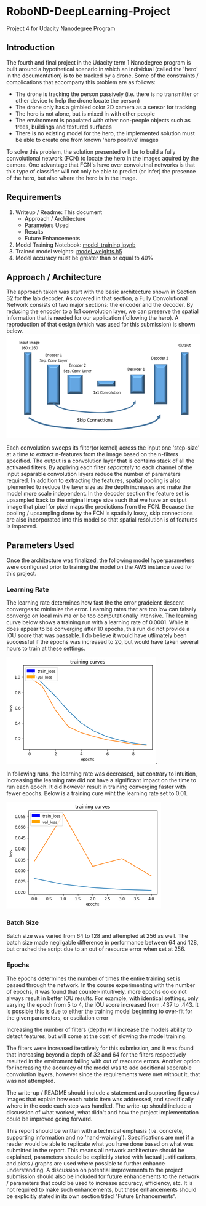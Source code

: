 # RoboND-DeepLearning-Project
Project 4 for Udacity Nanodegree Program

## Introduction
The fourth and final project in the Udacity term 1 Nanodegree program is built around a hypothetical scenario in which an individual (called the 'hero' in the documentation)  is to be tracked by a drone. Some of the constraints / complications that accompany this problem are as follows:
 
 - The drone is tracking the person passively (i.e. there is no transmitter or other device to help the drone locate the person)
 - The drone only has a gimbled color 2D camera as a sensor for tracking
 - The hero is not alone, but is mixed in with other people
 - The environment is populated with other non-people objects such as trees, buildings and textured surfaces
 - There is no existing model for the hero, the implemented solution must be able to create one from known 'hero positive' images 

To solve this problem, the solution presented will be to build a fully convolutional network (FCN) to locate the hero in the images aquired by the camera. One advantage that FCN's have over convolutnal networks is that this type of classifier will not only be able to predict (or infer) the presence of the hero, but also where the hero is in the image.

## Requirements
 1. Writeup / Readme: This document
    - Approach / Architecture
    - Parameters Used
    - Results
    - Future Enhancements
 2. Model Training Notebook: [model_training.ipynb](model_training.ipynb)
 3. Trained model weights: [model_weights.h5](model_weights.h5)
 4. Model accuracy must be greater than or equal to 40%
 
 
## Approach / Architecture
The approach taken was start with the basic architecture shown in Section 32 for the lab decoder. As covered in that section, a Fully Convolutional Network consists of two major sections: the encoder and the decoder. By reducing the encoder to a 1x1 convolution layer, we can preserve the spatial information that is needed for our application (following the hero). A reproduction of that design (which was used for this submission) is shown below.
![FCN](FCN.png)

Each convolution sweeps its filter(or kernel) across the input one 'step-size' at a time to extract n-features from the image based on the n-filters specified. The output is a convolution layer that is contains stack of all the activated filters. By applying each filter *separately* to each channel of the input separable convolution layers reduce the number of parameters required. In addition to extracting the features, spatial pooling is also iplemented to reduce the layer size as the depth increases and make the model more scale independent. 
In the decoder section the feature set is upsampled back to the original image size such that we have an output image that pixel for pixel maps the predictions from the FCN. Because the pooling / upsampling done by the FCN is spatially lossy, skip connections are also incorporated into this model so that spatial resolution is of features is improved. 

## Parameters Used
Once the architecture was finalized, the following model hyperparameters were configured prior to training the model on the AWS instance used for this project.

### Learning Rate
The learning rate determines how fast the the error gradeient descent converges to minimize the error. Learning rates that are too low can falsely converge on local minima or be too computationally intensive. The learning curve below shows a training run with a learning rate of 0.0001. While it does appear to be converging after 10 epochs, this run did not provide a IOU score that was passable. I do believe it would have utlimately been successful if the epochs was increased to 20, but would have taken several hours to train at these settings.

 ![Low Learning Rate](TrainingCurveLowLearningRate.png).
 
 In following runs, the learning rate was decreased, but contrary to intuition, increasing the learning rate did not have a significant impact on the time to run each epoch. It did however result in training converging faster with fewer epochs. Below is a training cure wiht the learning rate set to 0.01.
 
 ![High Learning Rate](TrainingCurveHighLearningRate.png)
 
 ### Batch Size
 Batch size was varied from 64 to 128 and attempted at 256 as well. The batch size made negligable difference in performance between 64 and 128, but crashed the script due to an out of resource error when set at 256.
 
 ### Epochs
 The epochs determines the number of times the entire training set is passed through the network. In the course experimenting with the number of epochs, it was found that counter-intuitively, more epochs do do not always result in better IOU results. For example, with identical settings, only varying the epoch from 5 to 4, the IOU score increased from .437 to .443. It is possible this is due to either the training model beginning to over-fit for the given parameters, or oscilation error 
 
 
  Increasing the number of filters (depth) will increase the models ability to detect features, but will come at the cost of slowing the model training.
 

The filters were increased iteratively for this submission, and it was found that increasing beyond a depth of 32 and 64 for the filters respectively resulted in the enviroment failing with out of resource errors. Another option for increasing the accuracy of the model was to add additional seperable convolution layers, however since the requirements were met without it, that was not attempted. 

The write-up / README should include a statement and supporting figures / images that explain how each rubric item was addressed, and specifically where in the code each step was handled. The write-up should include a discussion of what worked, what didn't and how the project implementation could be improved going forward.

This report should be written with a technical emphasis (i.e. concrete, supporting information and no 'hand-waiving'). Specifications are met if a reader would be able to replicate what you have done based on what was submitted in the report. This means all network architecture should be explained, parameters should be explicitly stated with factual justifications, and plots / graphs are used where possible to further enhance understanding. A discussion on potential improvements to the project submission should also be included for future enhancements to the network / parameters that could be used to increase accuracy, efficiency, etc. It is not required to make such enhancements, but these enhancements should be explicitly stated in its own section titled "Future Enhancements".
